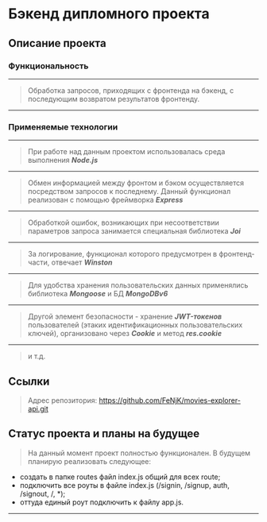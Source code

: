 # **Бэкенд дипломного проекта**

## **Описание проекта**

### **Функциональность**

___
> Обработка запросов, приходящих с фронтенда на бэкенд, с последующим возвратом результатов фронтенду.
___

### **Применяемые технологии**

___
> При работе над данным проектом использовалась среда выполнения ***Node.js***
___
> Обмен информацией между фронтом и бэком осуществляется посредством запросов к последнему. Данный функционал реализован с помощью фреймворка ***Express***
___
> Обработкой ошибок, возникающих при несоответствии параметров запроса занимается специальная библиотека ***Joi***
___
> За логирование, функционал которого предусмотрен в фронтенд-части, отвечает ***Winston***
___
> Для удобства хранения пользовательских данных применялись библиотека ***Mongoose*** и БД ***MongoDBv6***
___
> Другой элемент безопасности - хранение ***JWT-токенов*** пользователей (этаких идентификационных пользовательских ключей), организовано через ***Сookie*** и метод ***res.cookie***
___
>и т.д.

## **Ссылки**

>Адрес репозитория: <https://github.com/FeNjK/movies-explorer-api.git>

<!-- >Адрес сервера <https://api.find-and-save.nomoredomains.icu> -->

## **Статус проекта и планы на будущее**

> На данный момент проект полностью функционален.
> В будущем планирую реализовать следующее:

+ создать в папке routes файл index.js общий для всех route;
+ подключить все роуты в файле index.js (/signin, /signup, auth, /signout, /, *);
+ оттуда единый роут подключить к файлу app.js.

___
